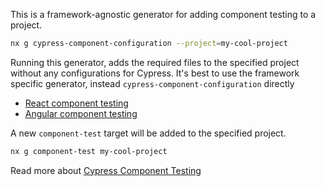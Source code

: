 This is a framework-agnostic generator for adding component testing to a project.

```bash
nx g cypress-component-configuration --project=my-cool-project
```

Running this generator, adds the required files to the specified project without any configurations for Cypress. It's best to use the framework specific generator, instead `cypress-component-configuration` directly

- [React component testing](/packages/react/generators/cypress-component-configuration)
- [Angular component testing](/packages/angular/generators/cypress-component-configuration)

A new `component-test` target will be added to the specified project.

```bash
nx g component-test my-cool-project
```

Read more about [Cypress Component Testing](/cypress/cypress-component-testing)
